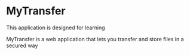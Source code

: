 # MyTransfer

This application is designed for learning

MyTransfer is a web application that lets you transfer and store files in a secured way
